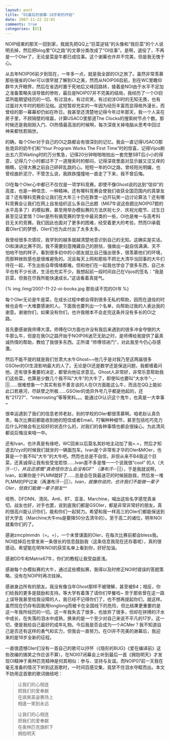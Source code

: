 ```yaml
---
layout: post
title: "OI最后的谢幕·18岁新的开始"
date: 2007-11-22 22:01 
comments: true
categories: [OI]
---
```


NOIP结束的那天一回到家，我就先把QQ上“巨菜逆铭”的头像和“我巨菜”的个人说明去掉，然后把blog里“OI之路”的文章分类改成了“OI往事”。是啊，退役了，不再是一个OIer了，无论是菜是牛都已成往事。这个谢幕也许并不完美，但是我无愧于心。

从去年NOIP06前夕到现在，一年多一点，就是我全部的OI之旅了。虽然非常羡慕那些强省的OIer可以很早就了解到OI之美，然而从NOIP06启航，到在WC里瞻仰群牛大开眼界，然后在省选时置于死地后又峰回路转，接着是NOI由于水平不足加之准备策略失误导致的惨败，最后是NOIP07并不完美的结局，我经历了一个OI巨菜所能期望经历的一切。有过泪水，有过欢笑，有过初涉OI时的无知无畏，也有过面对大牛时的相形见绌。这短暂却充实的一年因为经历丰富而显得格外漫长，而曾经的那一幕幕却仍如在昨日。我甚至还清楚地记得今年过年那天，我一个人呆在房子里，不顾隔壁的喧嚣，计算USACO里那道The Clocks的搜索树节点个数。那时候还是我刚刚入门、OI热情最高涨的时候啊，每次深夜关掉电脑从思考中回过神来都恍若隔世。

的确，每个OIer对于自己的OI之路都会有很深刻的记忆。我会一直记得USACO那些诡异的奶牛们和“Your Program Works The First Time”时的惊喜，记得Vijos刷出五六页Waiting时的万分焦急，记得20分钟啪啪啪拍出一套完整SBT后小小的得意，记得几个小时都过不了一道搜索时的郁闷，记得深夜里面对显示器又涩又痒的眼睛，记得大赛之前自己砰砰乱跳的心。短短一年的OI之路，曾经阳光明媚，也曾经曲折泥泞，不管怎么说，我跌跌撞撞地一直走了下来，我不曾后悔。

OI在每个OIer心中都已不仅仅是一项学科竞赛。即使不像Ghost说的达到“信仰”的高度，也是一种信念、一种精神。还有哪科竞赛会使我们收获全国范围内的真挚友谊？还有哪科竞赛会让我们在大年三十仍在群里一边开玩笑一边讨论算法？还有哪科竞赛会让我们在网上自发组织这么多自己出题（M67牛说这些题比NOIP07题的水平高多了）的模拟赛，甚至用举办模拟赛的方法庆祝七夕、庆祝光棍节、过生日甚至见证爱情？OIer是所有搞竞赛的学生中最另类的一些，OI也是唯一与高考科目无关的竞赛。我们因此也面对了更多的困难，经受着更大的考验，然而OI承载着OIer们的梦想，OIer们也为此付出了太多太多。

我曾经很多次感叹，我学到的越多就越清楚地意识到自己的无知。这确实是实话。OI和演讲比赛不同，我不需要刻意掩藏自己的胆怯，强做出一副自信满满、天不怕地不怕的样子。看到很多初中的小朋友就比自己强出很多，很羡慕他们的环境，而那种挫败感也是很难避免的。况且每天上网和那些不把北大清华当回事的大牛们待在一起，不生出些自卑情绪都难。但和他们在一起我也学会了很多东西，自己水平也有不少长进，生活也充实不少。我想起前一段时间自己在Vijos的签名：“我是巨菜，但我在尽我所能快速成长。”这话看着真提气。

{% img /img/2007-11-22-oi-books.jpg 那些读不完的OI书 %}

每个OIer无论是牛是菜，在成长过程中都会得到很多无私的帮助，因而在退役的时候也会有一大堆要感谢的人。下面我也要列出一个名单，向帮助过我的人表达我的谢意。谢谢你们，如果没有你们，也许我根本不会走完这条并没有多长的OI之路。

首先要感谢我师傅大漠。师傅在OI方面也许没有我后来遇到的很多冲金夺银的大牛那么牛，但是在我OI之路开始于NOIP06迷茫无助之时，是师傅给我提供了最真诚热情的帮助，教给了我很多东西。正所谓 “师傅领进门”，对此我至今仍心存感激。

然后不能不提的就是我们甘肃大水牛Ghost~~他几乎是对我乃至这两届很多GSOIer的OI生涯影响最大的人了。无论是OI还是数学还是保送问题，我都缠着问他，还有很多重要的决定，都曾向他征求意见。Ghost人非常好，非常乐意帮助我们这些菜，也算是少数几个我不叫“大牛”的大牛了，即使叫也要叫“大水牛”-_-\|\|\|……很难想象一个其实有些不善言谈的人在OI方面能这么牛，而且在QQ上能如此口若悬河，尽妖孽之所极……GSOIer的诡异外号几乎都是他起的，还有“21727”、“interrosting”等等笑料。。。能通过OI认识这个鬼牛，也真是一大幸事~

很幸运遇到了我们的信息老师老赵，别的学校的OIer都很羡慕啊。咱老赵认真负责，每次比赛前都能收到她的短信或者Email，叮嘱种种细节，甚至包括吃巧克力后什么时候会有比较好的状态什么的，对我们的各种事情也都会很操心。为此清风都说后悔没来咱一中。

还有Ivan，也许真是有缘吧，WC回来以后莫名其妙地主动加了我=.=，然后才知道去fzyz的时候我们就坐的一辆面包车。Ivan是个非常有才华的OIer&MOer，也算是一个我不叫“大牛”的大牛吧。然而也总是不自信，非但从来不B4我这个巨菜，还真诚得让我有些受宠若惊……Ivan差不多是惟一一个说我很“cool” 的人（大汗-_-!），并且还感慨“真奇怪你怎么会没有GF” （瀑布汗-_-\|\|\|），于是我就说啊，Ivan，如果你是个PLMM就好了……总是会在我最迷茫的时候鼓励我，然后发一堆PLMM的PP过来（再瀑布汗-_-\|\|\|）。Ivan，就像你说的，也许我们不能做一辈子OIer，但我们能做一辈子朋友^_^

哑熊、DFDNN、清风、Anti、BT、亚圣、Marchine，喊出这些名字感觉真亲切。战友也好，对手也罢，说到底我们都是GSOIer，都是非常非常好的朋友。真的很高兴能认识你们，能和你们一起努力。希望和我一样高三的OIer们都能保送到好大学去（Marchine大牛ms是要降50分去清华的）。至于高二的诸位，明年NOI就看你们的了。

感谢zmcplmmdn（=。=），一个未曾谋面的OIer，在每次比赛前都会bless我。NOI挂掉后也曾发来一条很长的信息鼓励我（这条信息我现在还存着呢），真的很感动。希望能在明年NOI的获奖名单上看到你，好好加油。

感谢DD牛和Matrix67牛，你们的教程让我受益匪浅。

感谢每个办模拟赛的大牛，通过这些模拟赛，我得以及时修正NOI时错误的答题策略，没有在NOIP时再次挂掉。

感谢身边所有的朋友。我没有像当年Ghost那样不被理解，甚至被B4；相反，你们给我的更多是鼓励和支持。等大学有着落了请你们早餐哈~
至于那些曾在这一路上误导我甚至给我设障的人，我已经不记得你们了，也不想再提起你们，就这样。
虽然现在仍存有因我用longlong而被卡在全国线下的危险，但比结果更重要的是这一年我所经历的一切。这一年我失去了很多，也放弃了很多，但却在拼搏的汗水中成长，在失落的泪水中成熟，换来的是一个至少对自己来说不平凡的17岁。这一切，便是我给自己最好的成年礼物。今后我是否会成为一个ACMer？我不知道自己是否还有这样的勇气和实力，但我会一直努力。在OI并不完美的谢幕后，我迎来的是18岁全新的征程。

一直很遗憾OIer们没有一首自己的歌可以抒怀（《隐形的BUG》《爱在编译前》这些改编的搞笑之作应该不算）。在NOI07闭幕会上听到最后一首《拥抱明天》才发现OI精神于奥林匹克精神是何其相似：参与、坚持与友谊。而NOIP07前一天我在毫无准备的情况下听到这首歌时，一时间百感交集，竟禁不住泪水夺眶而出。本文不妨用这首歌的歌词做结吧：

> 让我们的心相连<br/>
> 把我们的爱奉献<br/>
> 在飒爽英姿赛场上<br/>
> 相逢一笑到永远<br/>
>
> 让我们的心相连<br/>
> 把我们的爱奉献<br/>
> 在奥林匹克旗帜下<br/>
> 拥抱明天<br/>

